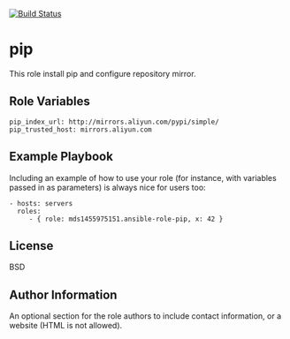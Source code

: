 [![Build Status](https://www.travis-ci.org/mds1455975151/ansible-role-pip.svg?branch=master)](https://travis-ci.org/mds1455975151/ansible-role-pip)

pip
=========

This role install pip and configure repository mirror.

Role Variables
--------------

    pip_index_url: http://mirrors.aliyun.com/pypi/simple/
    pip_trusted_host: mirrors.aliyun.com

Example Playbook
----------------

Including an example of how to use your role (for instance, with variables passed in as parameters) is always nice for users too:

    - hosts: servers
      roles:
         - { role: mds1455975151.ansible-role-pip, x: 42 }

License
-------

BSD

Author Information
------------------

An optional section for the role authors to include contact information, or a website (HTML is not allowed).
